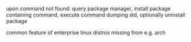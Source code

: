 upon command not found: query package manager, install package containing command, execute command dumping std, optionally uninstall package

common feature of enterprise linux distros missing from e.g. arch
